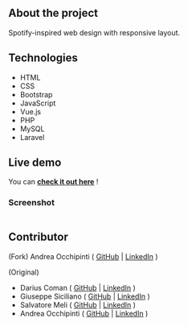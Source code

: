 ## About the project
Spotify-inspired web design with responsive layout.

## Technologies 
- HTML
- CSS 
- Bootstrap
- JavaScript 
- Vue.js
- PHP 
- MySQL 
- Laravel

## Live demo
You can **[check it out here](https://painteyes.github.io/laravel-vue-deliveroo)** !

### Screenshot
<img src=""/>

## Contributor

(Fork) Andrea Occhipinti ( [GitHub](https://github.com/painteyes) | [LinkedIn](https://www.linkedin.com/in/occhipinti) )

(Original)
- Darius Coman ( [GitHub](https://github.com/painteyes) | [LinkedIn](https://www.linkedin.com/in/occhipinti) )
- Giuseppe Siciliano ( [GitHub](https://github.com/painteyes) | [LinkedIn](https://www.linkedin.com/in/occhipinti) )
- Salvatore Meli ( [GitHub](https://github.com/painteyes) | [LinkedIn](https://www.linkedin.com/in/occhipinti) )
- Andrea Occhipinti ( [GitHub](https://github.com/painteyes) | [LinkedIn](https://www.linkedin.com/in/occhipinti) )
